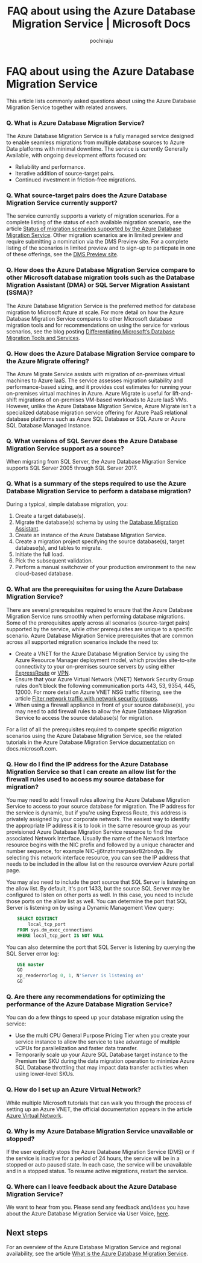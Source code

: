 ﻿---
title: FAQ about using the Azure Database Migration Service | Microsoft Docs
description: Learn frequently asked questions about using the Azure Database Migration Service to perform database migrations.
services: database-migration
author: pochiraju
ms.author: rajpo
manager: 
ms.reviewer: 
ms.service: database-migration
ms.workload: data-services
ms.custom: mvc
ms.topic: article
ms.date: 12/19/2018
---

# FAQ about using the Azure Database Migration Service
This article lists commonly asked questions about using the Azure Database Migration Service together with related answers.

### Q. What is Azure Database Migration Service?
The Azure Database Migration Service is a fully managed service designed to enable seamless migrations from multiple database sources to Azure Data platforms with minimal downtime. The service is currently Generally Available, with ongoing development efforts focused on:
- Reliability and performance.
- Iterative addition of source-target pairs.
- Continued investment in friction-free migrations.

### Q. What source-target pairs does the Azure Database Migration Service currently support?
The service currently supports a variety of migration scenarios. For a complete listing of the status of each available migration scenario, see the article [Status of migration scenarios supported by the Azure Database Migration Service](https://docs.microsoft.com/azure/dms/resource-scenario-status). Other migration scenarios are in limited preview and require submitting a nomination via the DMS Preview site. For a complete listing of the scenarios in limited preview and to sign-up to particpate in one of these offerings, see the [DMS Preview site](https://aka.ms/dms-preview/).

### Q. How does the Azure Database Migration Service compare to other Microsoft database migration tools such as the Database Migration Assistant (DMA) or SQL Server Migration Assistant (SSMA)?
The Azure Database Migration Service is the preferred method for database migration to Microsoft Azure at scale. For more detail on how the Azure Database Migration Service compares to other Microsoft database migration tools and for recommendations on using the service for various scenarios, see the blog posting [Differentiating Microsoft’s Database Migration Tools and Services](https://blogs.msdn.microsoft.com/datamigration/2017/10/13/differentiating-microsofts-database-migration-tools-and-services/).

### Q. How does the Azure Database Migration Service compare to the Azure Migrate offering?
The Azure Migrate Service assists with migration of on-premises virtual machines to Azure IaaS. The service assesses migration suitability and performance-based sizing, and it provides cost estimates for running your on-premises virtual machines in Azure. Azure Migrate is useful for lift-and-shift migrations of on-premises VM-based workloads to Azure IaaS VMs. However, unlike the Azure Database Migration Service, Azure Migrate isn’t a specialized database migration service offering for Azure PaaS relational database platforms such as Azure SQL Database or SQL Azure or Azure SQL Database Managed Instance.

### Q. What versions of SQL Server does the Azure Database Migration Service support as a source?
When migrating from SQL Server, the Azure Database Migration Service supports SQL Server 2005 through SQL Server 2017.

### Q. What is a summary of the steps required to use the Azure Database Migration Service to perform a database migration?
During a typical, simple database migration, you:
1.	Create a target database(s).
2.	Migrate the database(s) schema by using the [Database Migration Assistant](https://www.microsoft.com/en-us/download/details.aspx?id=53595).
3.	Create an instance of the Azure Database Migration Service.
4.	Create a migration project specifying the source database(s), target database(s), and tables to migrate.
5.	Initiate the full load.
6.	Pick the subsequent validation.
7.	Perform a manual switchover of your production environment to the new cloud-based database. 

### Q. What are the prerequisites for using the Azure Database Migration Service?
There are several prerequisites required to ensure that the Azure Database Migration Service runs smoothly when performing database migrations. Some of the prerequisites apply across all scenarios (source-target pairs) supported by the service, while other prerequisites are unique to a specific scenario.
Azure Database Migration Service prerequisites that are common across all supported migration scenarios include the need to:
- Create a VNET for the Azure Database Migration Service by using the Azure Resource Manager deployment model, which provides site-to-site connectivity to your on-premises source servers by using either [ExpressRoute](https://docs.microsoft.com/azure/expressroute/expressroute-introduction) or [VPN](https://docs.microsoft.com/azure/vpn-gateway/vpn-gateway-about-vpngateways).
- Ensure that your Azure Virtual Network (VNET) Network Security Group rules don't block the following communication ports 443, 53, 9354, 445, 12000. For more detail on Azure VNET NSG traffic filtering, see the article [Filter network traffic with network security groups](https://docs.microsoft.com/azure/virtual-network/virtual-networks-nsg).
- When using a firewall appliance in front of your source database(s), you may need to add firewall rules to allow the Azure Database Migration Service to access the source database(s) for migration.
 
For a list of all the prerequisites required to compete specific migration scenarios using the Azure Database Migration Service, see the related tutorials in the Azure Database Migration Service [documentation](https://docs.microsoft.com/azure/dms/dms-overview) on docs.microsoft.com.

### Q. How do I find the IP address for the Azure Database Migration Service so that I can create an allow list for the firewall rules used to access my source database for migration?
You may need to add firewall rules allowing the Azure Database Migration Service to access to your source database for migration. The IP address for the service is dynamic, but if you're using Express Route, this address is privately assigned by your corporate network. The easiest way to identify the appropriate IP address it is to look in the same resource group as your provisioned Azure Database Migration Service resource to find the associated Network Interface. Usually the name of the Network Interface resource begins with the NIC prefix and followed by a unique character and number sequence, for example NIC-jj6tnztnmarpsskr82rbndyp. By selecting this network interface resource, you can see the IP address that needs to be included in the allow list on the resource overview Azure portal page.

You may also need to include the port source that SQL Server is listening on the allow list. By default, it's port 1433, but the source SQL Server may be configured to listen on other ports as well. In this case, you need to include those ports on the allow list as well. You can determine the port that SQL Server is listening on by using a Dynamic Management View query:

```sql
    SELECT DISTINCT 
        local_tcp_port 
    FROM sys.dm_exec_connections 
    WHERE local_tcp_port IS NOT NULL
```
You can also determine the port that SQL Server is listening by querying the SQL Server error log:

```sql
    USE master
    GO
    xp_readerrorlog 0, 1, N'Server is listening on' 
    GO
```

### Q. Are there any recommendations for optimizing the performance of the Azure Database Migration Service?
You can do a few things to speed up your database migration using the service:
- Use the multi CPU General Purpose Pricing Tier when you create your service instance to allow the service to take advantage of multiple vCPUs for parallelization and faster data transfer.
- Temporarily scale up your Azure SQL Database target instance to the Premium tier SKU during the data migration operation to minimize Azure SQL Database throttling that may impact data transfer activities when using lower-level SKUs.

### Q. How do I set up an Azure Virtual Network?
While multiple Microsoft tutorials that can walk you through the process of setting up an Azure VNET, the official documentation appears in the article [Azure Virtual Network](https://docs.microsoft.com/azure/virtual-network/virtual-networks-overview).

### Q. Why is my Azure Database Migration Service unavailable or stopped?
If the user explicitly stops the Azure Database Migration Service (DMS) or if the service is inactive for a period of 24 hours, the service will be in a stopped or auto paused state. In each case, the service will be unavailable and in a stopped status.  To resume active migrations, restart the service.

### Q. Where can I leave feedback about the Azure Database Migration Service?
We want to hear from you. Please send any feedback and/ideas you have about the Azure Database Migration Service via User Voice, [here](https://feedback.azure.com/forums/906100-azure-database-migration-service).

## Next steps
For an overview of the Azure Database Migration Service and regional availability, see the article [What is the Azure Database Migration Service](dms-overview.md). 
